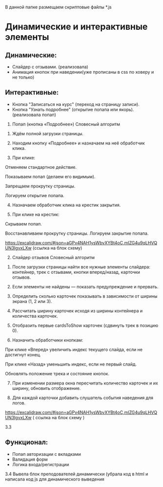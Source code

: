 В данной папке размещаем скриптовые файлы *.js
# Динамические и интерактивные элементы

## Динамические:
- Слайдер с отзывами. (реализовала)
- Анимация кнопок при наведении(уже прописаны в css по ховеру и не только)

## Интерактивные:
- Кнопка "Записаться на курс" (переход на страницу записи).
- Кнопка "Узнать подробнее" (открытие попапа или якорь). (реализовала попап)


1. Попап (кнопка «Подробнее»)
Словесный алгоритм
1) Ждём полной загрузки страницы.

2) Находим кнопку «Подробнее» и назначаем на неё обработчик клика.

3) При клике:

Отменяем стандартное действие.

Показываем попап (делаем его видимым).

Запрещаем прокрутку страницы.

Логируем открытие попапа.

4) Назначаем обработчик клика на крестик закрытия.

5) При клике на крестик:

Скрываем попап.

Восстанавливаем прокрутку страницы.
Логируем закрытие попапа.

https://excalidraw.com/#json=aGPv4NAH1ysWbvXYBt4oC,mIZG4u9qLHVQUN3IgvxLXw (ссылка на блок схему)


2. Слайдер отзывов
Словесный алгоритм

1) После загрузки страницы найти все нужные элементы слайдера: контейнер, трек с отзывами, кнопки вперед/назад, карточки отзывов.

2) Если элементы не найдены — показать предупреждение и прервать.

3) Определить сколько карточек показывать в зависимости от ширины экрана (1, 2 или 3).

4) Рассчитать ширину карточек исходя из ширины контейнера и количества карточек.

5) Отобразить первые cardsToShow карточек (сдвинуть трек в позицию 0).

6) Назначить обработчики кнопкам:

При клике «Вперед» увеличить индекс текущего слайда, если не достигнут конец.

При клике «Назад» уменьшить индекс, если не первый слайд.

Обновлять положение трека и состояние кнопок.

7) При изменении размера окна пересчитать количество карточек и их ширину, обновить отображение.

8) Для каждой карточки добавить слушатель события наведения для логов.

https://excalidraw.com/#json=aGPv4NAH1ysWbvXYBt4oC,mIZG4u9qLHVQUN3IgvxLXw ( ссылка на блок схему )

3.3

## Функционал:
- Попап авторизации с вкладками
- Валидация форм
- Логика входа/регистрации

3.4 
Вывела блок преподователей динамически (убрала код в html и написала код js для динамического выведения
